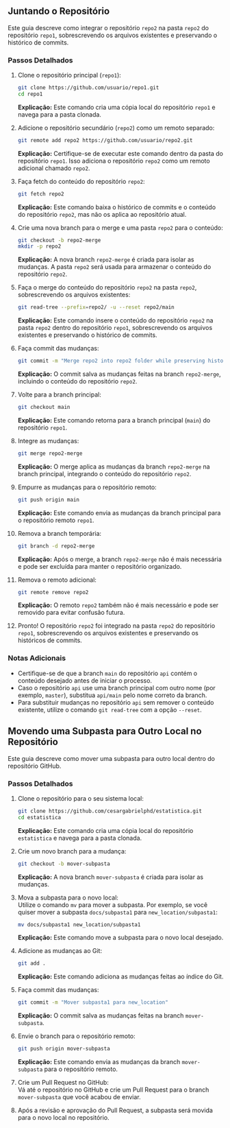 ## Juntando o Repositório

Este guia descreve como integrar o repositório `repo2` na pasta `repo2` do repositório `repo1`, sobrescrevendo os arquivos existentes e preservando o histórico de commits.

### Passos Detalhados

1. Clone o repositório principal (`repo1`):
    ```sh
    git clone https://github.com/usuario/repo1.git
    cd repo1
    ```
    **Explicação:** Este comando cria uma cópia local do repositório `repo1` e navega para a pasta clonada.

2. Adicione o repositório secundário (`repo2`) como um remoto separado:
    ```sh
    git remote add repo2 https://github.com/usuario/repo2.git
    ```
    **Explicação:** Certifique-se de executar este comando dentro da pasta do repositório `repo1`. Isso adiciona o repositório `repo2` como um remoto adicional chamado `repo2`.

3. Faça fetch do conteúdo do repositório `repo2`:
    ```sh
    git fetch repo2
    ```
    **Explicação:** Este comando baixa o histórico de commits e o conteúdo do repositório `repo2`, mas não os aplica ao repositório atual.

4. Crie uma nova branch para o merge e uma pasta `repo2` para o conteúdo:
    ```sh
    git checkout -b repo2-merge
    mkdir -p repo2
    ```
    **Explicação:** A nova branch `repo2-merge` é criada para isolar as mudanças. A pasta `repo2` será usada para armazenar o conteúdo do repositório `repo2`.

5. Faça o merge do conteúdo do repositório `repo2` na pasta `repo2`, sobrescrevendo os arquivos existentes:
    ```sh
    git read-tree --prefix=repo2/ -u --reset repo2/main
    ```
    **Explicação:** Este comando insere o conteúdo do repositório `repo2` na pasta `repo2` dentro do repositório `repo1`, sobrescrevendo os arquivos existentes e preservando o histórico de commits.

6. Faça commit das mudanças:
    ```sh
    git commit -m "Merge repo2 into repo2 folder while preserving history"
    ```
    **Explicação:** O commit salva as mudanças feitas na branch `repo2-merge`, incluindo o conteúdo do repositório `repo2`.

7. Volte para a branch principal:
    ```sh
    git checkout main
    ```
    **Explicação:** Este comando retorna para a branch principal (`main`) do repositório `repo1`.

8. Integre as mudanças:
    ```sh
    git merge repo2-merge
    ```
    **Explicação:** O merge aplica as mudanças da branch `repo2-merge` na branch principal, integrando o conteúdo do repositório `repo2`.

9. Empurre as mudanças para o repositório remoto:
    ```sh
    git push origin main
    ```
    **Explicação:** Este comando envia as mudanças da branch principal para o repositório remoto `repo1`.

10. Remova a branch temporária:
    ```sh
    git branch -d repo2-merge
    ```
    **Explicação:** Após o merge, a branch `repo2-merge` não é mais necessária e pode ser excluída para manter o repositório organizado.

11. Remova o remoto adicional:
    ```sh
    git remote remove repo2
    ```
    **Explicação:** O remoto `repo2` também não é mais necessário e pode ser removido para evitar confusão futura.

12. Pronto! O repositório `repo2` foi integrado na pasta `repo2` do repositório `repo1`, sobrescrevendo os arquivos existentes e preservando os históricos de commits.

### Notas Adicionais

- Certifique-se de que a branch `main` do repositório `api` contém o conteúdo desejado antes de iniciar o processo.
- Caso o repositório `api` use uma branch principal com outro nome (por exemplo, `master`), substitua `api/main` pelo nome correto da branch.
- Para substituir mudanças no repositório `api` sem remover o conteúdo existente, utilize o comando `git read-tree` com a opção `--reset`.

## Movendo uma Subpasta para Outro Local no Repositório

Este guia descreve como mover uma subpasta para outro local dentro do repositório GitHub.

### Passos Detalhados

1. Clone o repositório para o seu sistema local:
    ```bash
    git clone https://github.com/cesargabrielphd/estatistica.git
    cd estatistica
    ```
    **Explicação:** Este comando cria uma cópia local do repositório `estatistica` e navega para a pasta clonada.

2. Crie um novo branch para a mudança:
    ```bash
    git checkout -b mover-subpasta
    ```
    **Explicação:** A nova branch `mover-subpasta` é criada para isolar as mudanças.

3. Mova a subpasta para o novo local:  
   Utilize o comando `mv` para mover a subpasta. Por exemplo, se você quiser mover a subpasta `docs/subpasta1` para `new_location/subpasta1`:
    ```bash
    mv docs/subpasta1 new_location/subpasta1
    ```
    **Explicação:** Este comando move a subpasta para o novo local desejado.

4. Adicione as mudanças ao Git:
    ```bash
    git add .
    ```
    **Explicação:** Este comando adiciona as mudanças feitas ao índice do Git.

5. Faça commit das mudanças:
    ```bash
    git commit -m "Mover subpasta1 para new_location"
    ```
    **Explicação:** O commit salva as mudanças feitas na branch `mover-subpasta`.

6. Envie o branch para o repositório remoto:
    ```bash
    git push origin mover-subpasta
    ```
    **Explicação:** Este comando envia as mudanças da branch `mover-subpasta` para o repositório remoto.

7. Crie um Pull Request no GitHub:  
   Vá até o repositório no GitHub e crie um Pull Request para o branch `mover-subpasta` que você acabou de enviar.

8. Após a revisão e aprovação do Pull Request, a subpasta será movida para o novo local no repositório.
